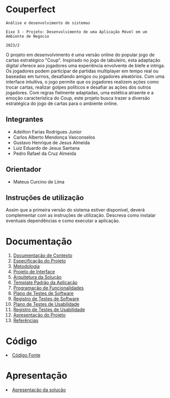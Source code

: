 # Couperfect

`Análise e desenvolvimento de sistemas`

`Eixo 3 - Projeto: Desenvolvimento de uma Aplicação Móvel em um Ambiente de Negócio`

`2023/2`

O projeto em desenvolvimento é uma versão online do popular jogo de cartas estratégico "Coup". Inspirado no jogo de tabuleiro, esta adaptação digital oferece aos jogadores uma experiência envolvente de blefe e intriga. Os jogadores podem participar de partidas multiplayer em tempo real ou baseadas em turnos, desafiando amigos ou jogadores aleatórios. Com uma interface intuitiva, o jogo permite que os jogadores realizem ações como trocar cartas, realizar golpes políticos e desafiar as ações dos outros jogadores. Com regras fielmente adaptadas, uma estética atraente e a emoção característica do Coup, este projeto busca trazer a diversão estratégica do jogo de cartas para o ambiente online.

## Integrantes

* Adeilton Farias Rodrigues Junior
* Carlos Alberto Mendonça Vasconselos
* Gustavo Henrique de Jesus Almeida
* Luiz Eduardo de Jesus Santana
* Pedro Rafael da Cruz Almeida

## Orientador

* Mateus Curcino de Lima

## Instruções de utilização

Assim que a primeira versão do sistema estiver disponível, deverá complementar com as instruções de utilização. Descreva como instalar eventuais dependências e como executar a aplicação.

# Documentação

<ol>
<li><a href="docs/01-Documentação de Contexto.md"> Documentação de Contexto</a></li>
<li><a href="docs/02-Especificação do Projeto.md"> Especificação do Projeto</a></li>
<li><a href="docs/03-Metodologia.md"> Metodologia</a></li>
<li><a href="docs/04-Projeto de Interface.md"> Projeto de Interface</a></li>
<li><a href="docs/05-Arquitetura da Solução.md"> Arquitetura da Solução</a></li>
<li><a href="docs/06-Template Padrão da Aplicação.md"> Template Padrão da Aplicação</a></li>
<li><a href="docs/07-Programação de Funcionalidades.md"> Programação de Funcionalidades</a></li>
<li><a href="docs/08-Plano de Testes de Software.md"> Plano de Testes de Software</a></li>
<li><a href="docs/09-Registro de Testes de Software.md"> Registro de Testes de Software</a></li>
<li><a href="docs/10-Plano de Testes de Usabilidade.md"> Plano de Testes de Usabilidade</a></li>
<li><a href="docs/11-Registro de Testes de Usabilidade.md"> Registro de Testes de Usabilidade</a></li>
<li><a href="docs/12-Apresentação do Projeto.md"> Apresentação do Projeto</a></li>
<li><a href="docs/13-Referências.md"> Referências</a></li>
</ol>

# Código

<li><a href="src/README.md"> Código Fonte</a></li>

# Apresentação

<li><a href="presentation/README.md"> Apresentação da solução</a></li>
